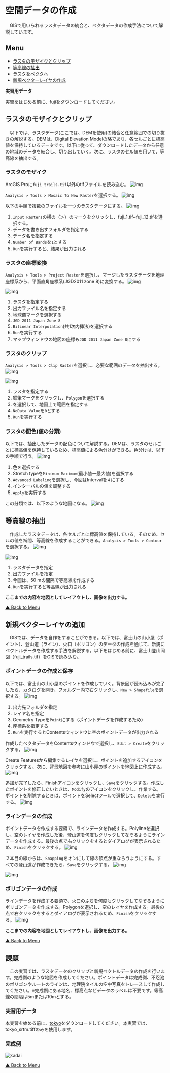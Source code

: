 # 空間データの作成
　GISで用いられるラスタデータの統合と、ベクタデータの作成手法について解説しています。

**Menu**
---------
* [ラスタのモザイクとクリップ](#ラスタのモザイクとクリップ)
* [等高線の抽出](#等高線の抽出)
* [ラスタをベクタへ](#ラスタをベクタへ)
* [新規ベクターレイヤの作成](#新規ベクタの作成)


**実習用データ**

実習をはじめる前に、[fuji]をダウンロードしてください。

[fuji]:https://github.com/gis-oer/datasets/raw/master/fuji.zip


## ラスタのモザイクとクリップ
　以下では、ラスタデータ(ここでは、DEMを使用)の結合と任意範囲での切り抜きの解説する。DEMは、Digital Elevation Modelの略であり、各セルごとに標高値を保持しているデータです。以下に従って、ダウンロードしたデータから任意の地域のデータを結合し、切り出していく。次に、ラスタのセル値を用いて、等高線を抽出する。

### ラスタのモザイク
ArcGIS Proに`fuji_trails.tif`以外のtifファイルを読み込む。
![img](./img/5-1.png)

`Analysis > Tools > Mosaic To New Raster`を選択する。
![img](./img/5-2.png)

以下の手順で複数のファイルを一つのラスタデータにする。
![img](./img/5-3.png)

1. `Input Rasters`の横の（＞）のマークをクリックし、fuji_1.tif~fuji_12.tifを選択する。
2. データを書き出すフォルダを指定する
3. データ名を指定する
4. `Number of Bands`を`1`とする
5. `Run`を実行すると、結果が出力される

### ラスタの座標変換
`Analysis > Tools > Project Raster`を選択し、マージしたラスタデータを地理座標系から、平面直角座標系(JGD2011 zone 8)に変換する。
![img](./img/5-4.png)

![img](./img/5-5.png)
1. ラスタを指定する
2. 出力ファイル名を指定する
3. 地球儀マークを選択する
4. `JGD 2011 Japan Zone 8`
5. `Bilinear Interpolation`(共1次内挿法)を選択する
6. `Run`を実行する
7. マップウィンドウの地図の座標も`JGD 2011 Japan Zone 8`にする

### ラスタのクリップ
`Analysis > Tools > Clip Raster`を選択し、必要な範囲のデータを抽出する。
![img](./img/5-6.png)

![img](./img/5-7.png)
1. ラスタを指定する
2. 鉛筆マークをクリックし、`Polygon`を選択する
3. を選択して、地図上で範囲を指定する
4. `NoData Value`を`0`とする
5. `Run`を実行する

### ラスタの配色(値の分類)
以下では、抽出したデータの配色について解説する。DEMは、ラスタのセルごとに標高値を保持しているため、標高値による色分けができる。色分けは、以下の手順で行う。
![img](./img/5-8.png)

1. 色を選択する
2. Stretch typeを`Minimum Maximum`(最小値ー最大値)を選択する
3. `Advanced Labeling`を選択し、今回はIntervalを`４`にする
4. インターバルの値を調整する
5. `Apply`を実行する

この分類では、以下のような地図になる。
![img](./img/5-9.png)

## 等高線の抽出
　作成したラスタデータは、各セルごとに標高値を保持している。そのため、セルの値を補間、等高線を作成することができる。`Analysis > Tools > Contour`を選択する。
![img](./img/5-10.png)

![img](./img/5-11.png)

1. ラスタデータを指定
2. 出力ファイルを指定
3. 今回は、50 mの間隔で等高線を作成する
4. `Run`を実行すると等高線が出力される


**ここまでの内容を地図としてレイアウトし、画像を出力する。**

[▲ Back to Menu]


## 新規ベクターレイヤの追加
　GISでは、データを自作をすることができる。以下では、富士山の山小屋（ポイント）、登山道（ライン）、火口（ポリゴン）のデータの作成を通じて、新規にベクトルデータを作成する手法を解説する。以下をはじめる前に、富士山登山同図（fuji_trails.tif）をGISで読み込む。

### ポイントデータの作成と保存
以下では、富士山の山小屋のポイントを作成していく。背景図が読み込みが完了したら、カタログを開き、フォルダー内で右クリックし、`New > Shapefile`を選択する。
![img](./img/5-12.png)

1. 出力先フォルダを指定
2. レイヤ名を指定
3. Geometry Typeを`Point`にする（ポイントデータを作成するため）
4. 座標系を指定する
5. `Run`を実行するとContentsウィンドウに空のポイントデータが出力される

作成したベクタデータをContentsウィンドウで選択し、`Edit > Create`をクリックする。
![img](./img/5-13.png)

Create Featuresから編集するレイヤを選択し、ポイントを追加するアイコンをクリックする。次に、背景地図を参考に山小屋のポイントを地図上に作成する。
![img](./img/5-14.png)

追加が完了したら、Finishアイコンをクリックし、`Save`をクリックする。作成したポイントを修正したいときは、`Modify`のアイコンをクリックし、作業する。ポイントを削除するときは、ポイントをSelectツールで選択して、`Delete`を実行する。
![img](./img/5-15.png)

### ラインデータの作成
ポイントデータを作成する要領で、ラインデータを作成する。Polylineを選択し、空のレイヤを作成した後、登山道を何度もクリックしてなぞるようにラインデータを作成する。最後の点で右クリックをするとダイアログが表示されるため、`Finish`をクリックする。
![img](./img/5-16.png)

２本目の線からは、`Snapping`をオンにして線の頂点が重ならうようにする。すべての登山道が作成できたら、`Save`をクリックする。
![img](./img/5-17.png)

![img](./img/5-18.png)

### ポリゴンデータの作成
ラインデータを作成する要領で、火口のふちを何度もクリックしてなぞるようにポリゴンデータを作成する。Polygonを選択し、空のレイヤを作成する。最後の点で右クリックをするとダイアログが表示されるため、`Finish`をクリックする。
![img](./img/5-19.png)


**ここまでの内容を地図としてレイアウトし、画像を出力する。**

[▲ Back to Menu]

## 課題
　この実習では、ラスタデータのクリップと新規ベクトルデータの作成を行います。完成例のような地図を作成してください。ポイントデータは完成例、不忍池のポリゴンやルートのラインは、地理院タイルの空中写真をトレースして作成してください。※完成例にある地名、標高点などデータのラベルは不要です。等高線の間隔は5mまたは10mとする。

### 実習用データ
本実習を始める前に、[tokyo]をダウンロードしてください。本実習では、tokyo_srtm.tiffのみを使用します。

[tokyo]:https://github.com/gis-oer/datasets/raw/master/s/tokyo_s.zip

### 完成例
![kadai](./img/t10.png)


[▲ Back to Menu]


[▲ Back to Menu]:./5.md#Menu